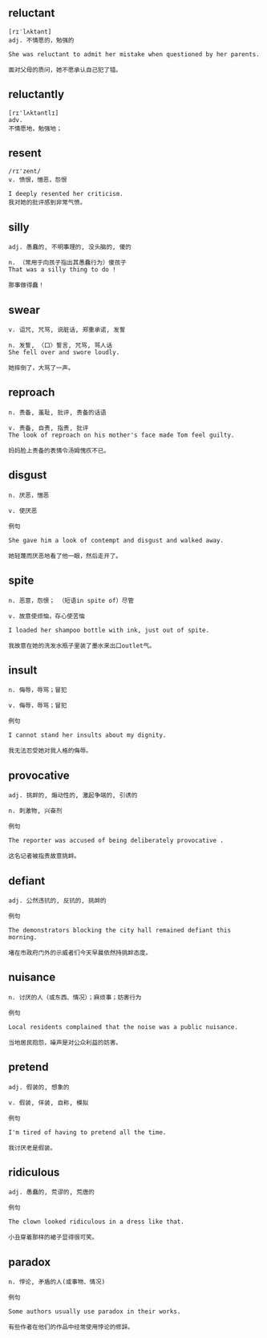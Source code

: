 ## reluctant
```
[rɪˈlʌktənt]
adj. 不情愿的，勉强的

She was reluctant to admit her mistake when questioned by her parents.

面对父母的质问，她不愿承认自己犯了错。
```

## reluctantly
```
[rɪ'lʌktəntlɪ]
adv.
不情愿地，勉强地；
```

## resent
```
/rɪ'zent/
v. 愤恨，憎恶，怨恨

I deeply resented her criticism.
我对她的批评感到非常气愤。
```
## silly
```
adj. 愚蠢的, 不明事理的, 没头脑的, 傻的

n. （常用于向孩子指出其愚蠢行为）傻孩子
That was a silly thing to do !

那事做得蠢！
```
## swear
```
v. 诅咒, 咒骂, 说脏话, 郑重承诺, 发誓

n. 发誓, 〈口〉誓言, 咒骂, 骂人话
She fell over and swore loudly.

她摔倒了，大骂了一声。
```
## reproach
```
n. 责备, 羞耻, 批评, 责备的话语

v. 责备, 自责, 指责, 批评
The look of reproach on his mother's face made Tom feel guilty.

妈妈脸上责备的表情令汤姆愧疚不已。
```
## disgust
```
n. 厌恶，憎恶

v. 使厌恶

例句

She gave him a look of contempt and disgust and walked away.

她轻蔑而厌恶地看了他一眼，然后走开了。
```
## spite
```
n. 恶意，怨恨； （短语in spite of）尽管

v. 故意使烦恼，存心使苦恼

I loaded her shampoo bottle with ink, just out of spite.

我故意在她的洗发水瓶子里装了墨水来出口outlet气。
```
## insult
```
n. 侮辱，辱骂；冒犯

v. 侮辱，辱骂；冒犯

例句

I cannot stand her insults about my dignity.

我无法忍受她对我人格的侮辱。
```
## provocative
```
adj. 挑衅的, 煽动性的, 激起争端的, 引诱的

n. 刺激物, 兴奋剂

例句

The reporter was accused of being deliberately provocative .

这名记者被指责故意挑衅。
```
## defiant
```
adj. 公然违抗的, 反抗的, 挑衅的

例句

The demonstrators blocking the city hall remained defiant this morning.

堵在市政府门外的示威者们今天早晨依然持挑衅态度。
```
## nuisance
```
n. 讨厌的人（或东西、情况）；麻烦事；妨害行为

例句

Local residents complained that the noise was a public nuisance.

当地居民抱怨，噪声是对公众利益的妨害。

```
## pretend
```
adj. 假装的, 想象的

v. 假装, 佯装, 自称, 模拟

例句

I'm tired of having to pretend all the time.

我讨厌老是假装。
```
## ridiculous
```
adj. 愚蠢的, 荒谬的, 荒唐的

例句

The clown looked ridiculous in a dress like that.

小丑穿着那样的裙子显得很可笑。
```
## paradox
```
n. 悖论, 矛盾的人(或事物、情况)

例句

Some authors usually use paradox in their works.

有些作者在他们的作品中经常使用悖论的修辞。
```